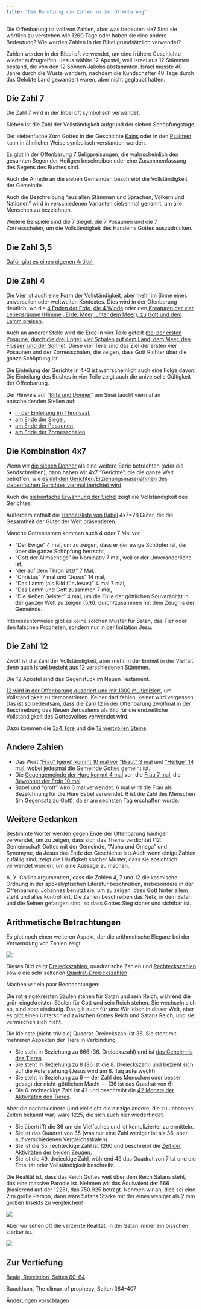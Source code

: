 ```yaml
---
title: "Die Benutzung von Zahlen in der Offenbarung"
---
```



Die Offenbarung ist voll von Zahlen, aber was bedeuten sie? Sind sie wörtlich zu verstehen wie 1260 Tage oder haben sie eine andere Bedeutung? Wie werden Zahlen in der Bibel grundsätzlich verwendet?

Zahlen werden in der Bibel oft verwendet, um eine frühere Geschichte wieder aufzugreifen. Jesus wählte 12 Apostel, weil Israel aus 12 Stämmen bestand, die von den 12 Söhnen Jakobs abstammten. Israel musste 40 Jahre durch die Wüste wandern, nachdem die Kundschafter 40 Tage durch das Gelobte Land gewandert waren, aber nicht geglaubt hatten.


## Die Zahl 7

<a name="84db"></a>
Die Zahl 7 wird in der Bibel oft symbolisch verwendet.

Sieben ist die Zahl der Vollständigkeit aufgrund der sieben Schöpfungstage.

Der siebenfache Zorn Gottes in der Geschichte [Kains](https://www.bibleserver.com/SLT/1.Mose4%2C15) oder in den [Psalmen](https://www.bibleserver.com/SLT/Psalm79%2C12) kann in ähnlicher Weise symbolisch verstanden werden.

Es gibt in der Offenbarung 7 Seligpreisungen, die wahrscheinlich den gesamten Segen der Heiligen beschreiben oder eine Zusammenfassung des Segens des Buches sind.

Auch die Anrede an die sieben Gemeinden beschreibt die Vollständigkeit der Gemeinde.

Auch die Beschreibung “aus allen Stämmen und Sprachen, Völkern und Nationen” wird in verschiedenen Varianten siebenmal genannt, um alle Menschen zu bezeichnen.

Weitere Beispiele sind die 7 Siegel, die 7 Posaunen und die 7 Zornesschalen, um die Vollständigkeit des Handelns Gottes auszudrücken.


## Die Zahl 3,5

<a name="20fe"></a>
[Dafür gibt es einen eigenen Artikel.](../../../bible/daniel/expl/the-secret-of-the-3-5-years)


## Die Zahl 4

<a name="0f0d"></a>
Die Vier ist auch eine Form der Vollständigkeit, aber mehr im Sinne eines universellen oder weltweiten Kontextes. Dies wird in der Ofenbarung deutlich, wo die [4 Enden der Erde](https://www.bibleserver.com/SLT/Offenbarung20%2C8), [die 4 Winde](https://www.bibleserver.com/SLT/Offenbarung7%2C1) oder den[ Kreaturen der vier Lebensräume (Himmel, Erde, Meer, unter dem Meer), zu Gott und dem Lamm preisen](https://www.bibleserver.com/SLT/Offenbarung5%2C13).

Auch an anderer Stelle wird die Erde in vier Teile geteilt ([bei der ersten Posaune](https://www.bibleserver.com/SLT/Offenbarung8%2C7), [durch die drei Engel](https://www.bibleserver.com/SLT/Offenbarung14%2C7), [vier Schalen auf dem Land, dem Meer, den Flüssen und der Sonne](https://www.bibleserver.com/SLT/Offenbarung16%2C2-9)). Diese vier Teile sind das Ziel der ersten vier Posaunen und der Zornesschalen, die zeigen, dass Gott Richter über die ganze Schöpfung ist.

Die Einteilung der Gerichte in 4+3 ist wahrscheinlich auch eine Folge davon. Die Einteilung des Buches in vier Teile zeigt auch die universelle Gültigkeit der Offenbarung.

Der Hinweis auf “[Blitz und Donner](https://www.bibleserver.com/SLT/2.Mose19%2C16-18)” am Sinai taucht viermal an entscheidenden Stellen auf:

- [in der Einleitung im Thronsaal](https://www.bibleserver.com/SLT/Offenbarung4%2C5),
- [am Ende der Siegel](https://www.bibleserver.com/SLT/Offenbarung8%2C5),
- [am Ende der Posaunen](https://www.bibleserver.com/SLT/Offenbarung11%2C19),
- [am Ende der Zornesschalen](https://www.bibleserver.com/SLT/Offenbarung16%2C18).



## Die Kombination 4x7

<a name="1ee7"></a>
Wenn wir [die sieben Donner](https://www.bibleserver.com/SLT/Offenbarung10%2C3-7) als eine weitere Serie betrachten (oder die Sendschreiben), dann haben wir 4x7 “Gerichte”, die die ganze Welt betreffen, wie [es mit den Gerichten/Erziehungsmassnahmen des siebenfachen Gerichtes viermal berichtet wird](https://www.bibleserver.com/SLT/3.Mose26%2C14-46).

Auch die [siebenfache Erwähnung der Sichel](https://www.bibleserver.com/SLT/Offenbarung14%2C14-19) zeigt die Vollständigkeit des Gerichtes.

Außerdem enthält die [Handelsliste von Babel](https://www.bibleserver.com/SLT/Offenbarung18%2C11-13) 4x7=28 Güter, die die Gesamtheit der Güter der Welt präsentieren.

Manche Gottesnamen kommen auch 4 oder 7 Mal vor

- “Der Ewige” 4 mal, um zu zeigen, dass er der ewige Schöpfer ist, der über die ganze Schöpfung herrscht,
- “Gott der Allmächtige” im Nominativ 7 mal, weil er der Unveränderliche ist,
- “der auf dem Thron sitzt” 7 Mal,
- “Christus” 7 mal und “Jesus” 14 mal,
- “Das Lamm (als Bild für Jesus)” 4 mal 7 mal,
- “Das Lamm und Gott zusammen 7 mal,
- “Die sieben Geister” 4 mal, um die Fülle der göttlichen Souveränität in der ganzen Welt zu zeigen (5/6), durch/zusammen mit dem Zeugnis der Gemeinde.


Interessanterweise gibt es keine solchen Muster für Satan, das Tier oder den falschen Propheten, sondern nur in der Imitation Jesu.


## Die Zahl 12

<a name="d8d4"></a>
Zwölf ist die Zahl der Vollständigkeit, aber mehr in der Einheit in der Vielfalt, denn auch Israel besteht aus 12 verschiedenen Stämmen.

Die 12 Apostel sind das Gegenstück im Neuen Testament.

[12 wird in der Offenbarung quadriert und mit 1000 multipliziert](https://www.bibleserver.com/SLT/Offenbarung7%2C4-8), um Vollständigkeit zu demonstrieren. Keiner darf fehlen, keiner wird vergessen. Das ist so bedeutsam, dass die Zahl 12 in der Offenbarung zwölfmal in der Beschreibung des Neuen Jerusalems als Bild für die endzeitliche Vollständigkeit des Gottesvolkes verwendet wird.

Dazu kommen die [3x4 Tore](https://www.bibleserver.com/SLT/Offenbarung21%2C13) und die [12 wertvollen Steine](https://www.bibleserver.com/SLT/Offenbarung21%2C19-20).


## Andere Zahlen

<a name="8d23"></a>
- Das Wort [“Frau“ (gene) kommt 10 mal vor](https://biblehub.com/greek/strongs_1135.htm) [”Braut” 3 mal](https://biblehub.com/greek/3565.htm) und [”Heilige” 14 mal](https://biblehub.com/greek/40.htm), wobei jedesmal die Gemeinde Gottes gemeint ist.
- Die [Gegengemeinde der Hure kommt 4 mal](https://biblehub.com/greek/4204.htm) vor, die [Frau 7 mal](https://biblehub.com/greek/1135.htm), die [Bewohner der Erde 10 mal](https://biblehub.com/greek/3625.htm).
- Babel und “groß” wird 6 mal verwendet. 6 mal wird die Frau als Bezeichnung für die Hure Babel verwendet. 6 ist die Zahl des Menschen (im Gegensatz zu Gott), da er am sechsten Tag erschaffen wurde.



## Weitere Gedanken

<a name="5fd8"></a>
Bestimmte Wörter werden gegen Ende der Offenbarung häufiger verwendet, um zu zeigen, dass sich das Thema verdichtet (12: Gemeinschaft Gottes mit der Gemeinde, “Alpha und Omega” und Synomyne, da Jesus das Ende der Geschichte ist).Auch wenn einige Zahlen zufällig sind, zeigt die Häufigkeit solcher Muster, dass sie absichtlich verwendet wurden, um eine Aussage zu machen.

A. Y. Collins argumentiert, dass die Zahlen 4, 7 und 12 die kosmische Ordnung in der apokalyptischen Literatur beschreiben, insbesondere in der Offenbarung. Johannes benutzt sie, um zu zeigen, dass Gott hinter allem steht und alles kontrolliert. Die Zahlen beschreiben das Netz, in dem Satan und die Seinen gefangen sind, so dass Gottes Sieg sicher und sichtbar ist.


## Arithmetische Betrachtungen

<a name="f042"></a>
Es gibt noch einen weiteren Aspekt, der die arithmetische Eleganz bei der Verwendung von Zahlen zeigt

![](/images/Numbers_de.jpg)

Dieses Bild zeigt [Dreieckszahlen](https://adi.dzlm.de/figurierte-zahlen/dreieckszahlen), quadratische Zahlen und [Rechteckszahlen](https://adi.dzlm.de/figurierte-zahlen/rechteckszahlen) sowie die sehr seltenen [Quadrat-Dreieckszahlen](https://de.wikipedia.org/wiki/Dreieckszahl#Quadrat-Dreieckszahlen).

Machen wir ein paar Beobachtungen:

Die rot eingekreisten Säulen stehen für Satan und sein Reich, während die grün eingekreisten Säulen für Gott und sein Reich stehen. Sie wechseln sich ab, sind aber eindeutig. Das gilt auch für uns: Wir leben in dieser Welt, aber es gibt einen Unterschied zwischen Gottes Reich und Satans Reich, und sie vermischen sich nicht.

Die kleinste (nicht-triviale) Quadrat-Dreieckszahl ist 36. Sie steht mit mehreren Aspekten der Tiere in Verbindung

- Sie steht in Beziehung zu 666 (36. Dreieckszahl) und ist [das Geheimnis des Tieres](https://www.bibleserver.com/SLT/Offenbarung13%2C18).
- Sie steht in Beziehung zu 8 (36 ist die 8. Dreieckszahl) und bezieht sich auf die Auferstehung (Jesus wird am 8. Tag auferweckt)
- Sie steht in Beziehung zu 6 — der Zahl des Menschen oder besser gesagt der nicht-göttlichen Macht — (36 ist das Quadrat von 6).
- Die 6. rechteckige Zahl ist 42 und beschreibt die [42 Monate der Aktivitäten des Tieres](https://www.bibleserver.com/SLT/Offenbarung13%2C5).


Aber die nächstkleinere (und vielleicht die einzige andere, die zu Johannes’ Zeiten bekannt war) wäre 1225, die sich auch hier wiederfindet.

- Sie übertrifft die 36 um ein Vielfaches und ist komplizierter zu ermitteln.
- Sie ist das Quadrat von 35 (was nur eine Zahl weniger ist als 36, aber auf verschiedenen Vergleichsskalen).
- Sie ist die 35. rechteckige Zahl ist 1260 und beschreibt die [Zeit der Aktivitäten der beiden Zeugen](https://www.bibleserver.com/SLT/Offenbarung11%2C3).
- Sie ist die 49. dreieckige Zahl, während 49 das Quadrat von 7 ist und die Totalität oder Vollständigkeit beschreibt.

Die Realität ist, dass das Reich Gottes weit über dem Reich Satans steht, das eine massive Parodie ist. Nehmen wir das Äquivalent der 666 (basierend auf der 1225), das 750.925 beträgt. Nehmen wir an, dies sei eine 2 m große Person, dann wäre Satans Stärke mit der eines weniger als 2 mm großen Insekts zu vergleichen!

![](/images/Numbers2_de1.jpg)

Aber wir sehen oft die verzerrte Realität, in der Satan immer ein bisschen stärker ist.

![](/images/Numbers2_de2.jpg)


## Zur Vertiefung

<a name="c1b8"></a>
[Beale, Revelation, Seiten 60–64](../../../gen/background/ressources/how-to-study-the-book-of-revelation#06a2)

Bauckham, The climax of prophecy, Seiten 384–407




[Änderungen vorschlagen](https://github.com/revelation-today/revelation-today/blob/main/exampleSite/content/docs/background/structure/expl/the-use-of-numbers-in-the-book-of-revelation.de.md)
